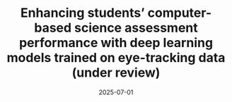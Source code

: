---
title: "Enhancing students’ computer-based science assessment performance with deep learning models trained on eye-tracking data (under review)"
collection: publications
category: manuscripts
permalink: /publication/2025-07-01
excerpt: ''
date: 2025-07-01
venue: ''
slidesurl: 'http://academicpages.github.io/files/slides3.pdf'
paperurl: 'http://academicpages.github.io/files/paper3.pdf'
citation: 'Liang Lee, Meng-Jun Cheng, Por-Chi Kao, Ping-Tzyy Jung, Hsiao-Ching She. (2025). &quot;Enhancing students’ computer-based science assessment performance with deep learning models trained on eye-tracking data.&quot; <i>(under review)</i>.'
---